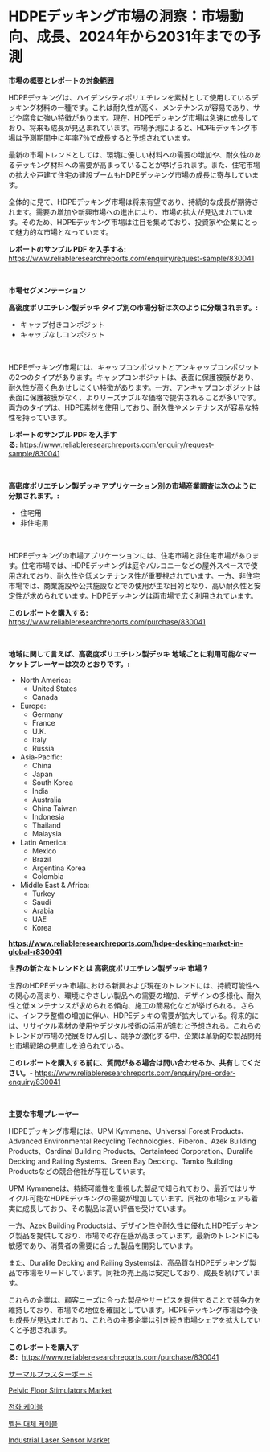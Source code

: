<p><h1>HDPEデッキング市場の洞察：市場動向、成長、2024年から2031年までの予測</h1></p><p><strong>市場の概要とレポートの対象範囲</strong></p>
<p><p>HDPEデッキングは、ハイデンシティポリエチレンを素材として使用しているデッキング材料の一種です。これは耐久性が高く、メンテナンスが容易であり、サビや腐食に強い特徴があります。現在、HDPEデッキング市場は急速に成長しており、将来も成長が見込まれています。市場予測によると、HDPEデッキング市場は予測期間中に年率7％で成長すると予想されています。</p><p>最新の市場トレンドとしては、環境に優しい材料への需要の増加や、耐久性のあるデッキング材料への需要が高まっていることが挙げられます。また、住宅市場の拡大や戸建て住宅の建設ブームもHDPEデッキング市場の成長に寄与しています。</p><p>全体的に見て、HDPEデッキング市場は将来有望であり、持続的な成長が期待されます。需要の増加や新興市場への進出により、市場の拡大が見込まれています。そのため、HDPEデッキング市場は注目を集めており、投資家や企業にとって魅力的な市場となっています。</p></p>
<p><strong>レポートのサンプル PDF を入手する:</strong> <a href="https://www.reliableresearchreports.com/enquiry/request-sample/830041">https://www.reliableresearchreports.com/enquiry/request-sample/830041</a></p>
<p>&nbsp;</p>
<p><strong>市場セグメンテーション</strong></p>
<p><strong>高密度ポリエチレン製デッキ タイプ別の市場分析は次のように分類されます。:</strong></p>
<p><ul><li>キャップ付きコンポジット</li><li>キャップなしコンポジット</li></ul></p>
<p>&nbsp;</p>
<p><p>HDPEデッキング市場には、キャップコンポジットとアンキャップコンポジットの2つのタイプがあります。キャップコンポジットは、表面に保護被膜があり、耐久性が高く色あせしにくい特徴があります。一方、アンキャプコンポジットは表面に保護被膜がなく、よりリーズナブルな価格で提供されることが多いです。両方のタイプは、HDPE素材を使用しており、耐久性やメンテナンスが容易な特性を持っています。</p></p>
<p><strong>レポートのサンプル PDF を入手する:</strong>&nbsp;<a href="https://www.reliableresearchreports.com/enquiry/request-sample/830041">https://www.reliableresearchreports.com/enquiry/request-sample/830041</a></p>
<p>&nbsp;</p>
<p><strong> 高密度ポリエチレン製デッキ アプリケーション別の市場産業調査は次のように分類されます。:</strong></p>
<p><ul><li>住宅用</li><li>非住宅用</li></ul></p>
<p>&nbsp;</p>
<p><p>HDPEデッキングの市場アプリケーションには、住宅市場と非住宅市場があります。住宅市場では、HDPEデッキングは庭やバルコニーなどの屋外スペースで使用されており、耐久性や低メンテナンス性が重要視されています。一方、非住宅市場では、商業施設や公共施設などでの使用が主な目的となり、高い耐久性と安定性が求められています。HDPEデッキングは両市場で広く利用されています。</p></p>
<p><strong>このレポートを購入する:</strong>&nbsp; <a href="https://www.reliableresearchreports.com/purchase/830041">https://www.reliableresearchreports.com/purchase/830041</a></p>
<p>&nbsp;</p>
<p><strong>地域に関して言えば、高密度ポリエチレン製デッキ 地域ごとに利用可能なマーケットプレーヤーは次のとおりです。:</strong></p>
<p><ul>
    <li>
        North America:
        <ul>
            <li>United States</li>
            <li>Canada</li>
        </ul>
    </li>
    <li>
        Europe:
        <ul>
            <li>Germany</li>
            <li>France</li>
            <li>U.K.</li>
            <li>Italy</li>
            <li>Russia</li>
        </ul>
    </li>
    <li>
        Asia-Pacific:
        <ul>
            <li>China</li>
            <li>Japan</li>
            <li>South Korea</li>
            <li>India</li>
            <li>Australia</li>
            <li>China Taiwan</li>
            <li>Indonesia</li>
            <li>Thailand</li>
            <li>Malaysia</li>
        </ul>
    </li>
    <li>
        Latin America:
        <ul>
            <li>Mexico</li>
            <li>Brazil</li>
            <li>Argentina Korea</li>
            <li>Colombia</li>
        </ul>
    </li>
    <li>
        Middle East & Africa:
        <ul>
            <li>Turkey</li>
            <li>Saudi</li>
            <li>Arabia</li>
            <li>UAE</li>
            <li>Korea</li>
        </ul>
    </li>
    </ul></p>
<p><strong><a href="https://www.reliableresearchreports.com/hdpe-decking-market-in-global-r830041">https://www.reliableresearchreports.com/hdpe-decking-market-in-global-r830041</a></strong>&nbsp;</p>
<p><strong>世界の新たなトレンドとは 高密度ポリエチレン製デッキ 市場？</strong></p>
<p><p>世界のHDPEデッキ市場における新興および現在のトレンドには、持続可能性への関心の高まり、環境にやさしい製品への需要の増加、デザインの多様化、耐久性と低メンテナンスが求められる傾向、施工の簡易化などが挙げられる。さらに、インフラ整備の増加に伴い、HDPEデッキの需要が拡大している。将来的には、リサイクル素材の使用やデジタル技術の活用が進むと予想される。これらのトレンドが市場の発展をけん引し、競争が激化する中、企業は革新的な製品開発と市場戦略の見直しを迫られている。</p></p>
<p><strong>このレポートを購入する前に、質問がある場合は問い合わせるか、共有してください。</strong>- <a href="https://www.reliableresearchreports.com/enquiry/pre-order-enquiry/830041">https://www.reliableresearchreports.com/enquiry/pre-order-enquiry/830041</a></p>
<p>&nbsp;</p>
<p><strong>主要な市場プレーヤー</strong></p>
<p><p>HDPEデッキング市場には、UPM Kymmene、Universal Forest Products、Advanced Environmental Recycling Technologies、Fiberon、Azek Building Products、Cardinal Building Products、Certainteed Corporation、Duralife Decking and Railing Systems、Green Bay Decking、Tamko Building Productsなどの競合他社が存在しています。</p><p>UPM Kymmeneは、持続可能性を重視した製品で知られており、最近ではリサイクル可能なHDPEデッキングの需要が増加しています。同社の市場シェアも着実に成長しており、その製品は高い評価を受けています。</p><p>一方、Azek Building Productsは、デザイン性や耐久性に優れたHDPEデッキング製品を提供しており、市場での存在感が高まっています。最新のトレンドにも敏感であり、消費者の需要に合った製品を開発しています。</p><p>また、Duralife Decking and Railing Systemsは、高品質なHDPEデッキング製品で市場をリードしています。同社の売上高は安定しており、成長を続けています。</p><p>これらの企業は、顧客ニーズに合った製品やサービスを提供することで競争力を維持しており、市場での地位を確固としています。HDPEデッキング市場は今後も成長が見込まれており、これらの主要企業は引き続き市場シェアを拡大していくと予想されます。</p></p>
<p><strong>このレポートを購入する:</strong>&nbsp;&nbsp;<a href="https://www.reliableresearchreports.com/purchase/830041">https://www.reliableresearchreports.com/purchase/830041</a></p>
<p><p><a href="https://github.com/cnnriuez22368/Market-Research-Report-List-1/blob/main/959813024096.md">サーマルプラスターボード</a></p><p><a href="https://github.com/jsmusil/Market-Research-Report-List-2/blob/main/pelvic-floor-stimulators-market.md">Pelvic Floor Stimulators Market</a></p><p><a href="https://github.com/Skyleitney456456/Market-Research-Report-List-1/blob/main/418240321987.md">전화 케이블</a></p><p><a href="https://github.com/vs10l4sfg5c/Market-Research-Report-List-1/blob/main/337976421986.md">벨든 대체 케이블</a></p><p><a href="https://natural-crush-b99.notion.site/Industrial-Laser-Sensor-Market-Size-CAGR-Trends-2024-2030-35ffeefd8bf040058ba784cba6fca379">Industrial Laser Sensor Market</a></p></p>